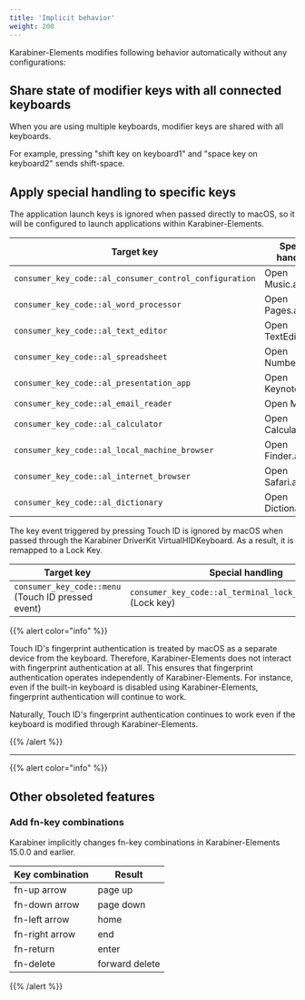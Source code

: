 ```yaml
---
title: 'Implicit behavior'
weight: 200
---
```


Karabiner-Elements modifies following behavior automatically without any configurations:

## Share state of modifier keys with all connected keyboards

When you are using multiple keyboards, modifier keys are shared with all keyboards.

For example, pressing "shift key on keyboard1" and "space key on keyboard2" sends shift-space.

## Apply special handling to specific keys

The application launch keys is ignored when passed directly to macOS, so it will be configured to launch applications within Karabiner-Elements.

| Target key                                             | Special handling    |
| ------------------------------------------------------ | ------------------- |
| `consumer_key_code::al_consumer_control_configuration` | Open Music.app      |
| `consumer_key_code::al_word_processor`                 | Open Pages.app      |
| `consumer_key_code::al_text_editor`                    | Open TextEdit.app   |
| `consumer_key_code::al_spreadsheet`                    | Open Numbers.app    |
| `consumer_key_code::al_presentation_app`               | Open Keynote.app    |
| `consumer_key_code::al_email_reader`                   | Open Mail.app       |
| `consumer_key_code::al_calculator`                     | Open Calculator.app |
| `consumer_key_code::al_local_machine_browser`          | Open Finder.app     |
| `consumer_key_code::al_internet_browser`               | Open Safari.app     |
| `consumer_key_code::al_dictionary`                     | Open Dictionary.app |

The key event triggered by pressing Touch ID is ignored by macOS when passed through the Karabiner DriverKit VirtualHIDKeyboard. As a result, it is remapped to a Lock Key.

| Target key                                             | Special handling                                                    |
| ------------------------------------------------------ | ------------------------------------------------------------------- |
| `consumer_key_code::menu`<br/>(Touch ID pressed event) | `consumer_key_code::al_terminal_lock_or_screensaver`<br/>(Lock key) |

{{% alert color="info" %}}

Touch ID's fingerprint authentication is treated by macOS as a separate device from the keyboard.
Therefore, Karabiner-Elements does not interact with fingerprint authentication at all.
This ensures that fingerprint authentication operates independently of Karabiner-Elements.
For instance, even if the built-in keyboard is disabled using Karabiner-Elements, fingerprint authentication will continue to work.

Naturally, Touch ID's fingerprint authentication continues to work even if the keyboard is modified through Karabiner-Elements.

{{% /alert %}}

---

{{% alert color="info" %}}

## Other obsoleted features

### Add fn-key combinations

Karabiner implicitly changes fn-key combinations in Karabiner-Elements 15.0.0 and earlier.

| Key combination | Result         |
| --------------- | -------------- |
| fn-up arrow     | page up        |
| fn-down arrow   | page down      |
| fn-left arrow   | home           |
| fn-right arrow  | end            |
| fn-return       | enter          |
| fn-delete       | forward delete |

{{% /alert %}}
